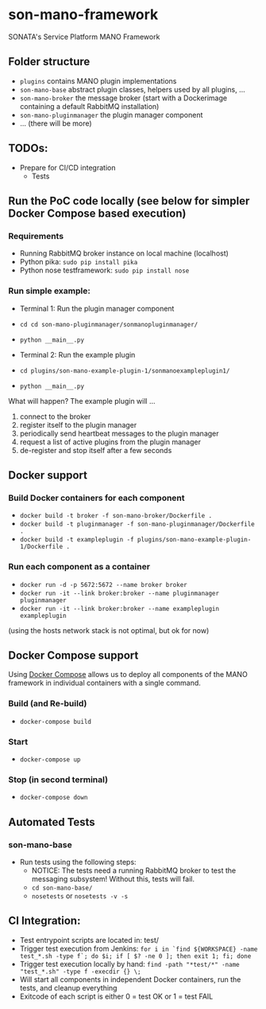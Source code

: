 # son-mano-framework
SONATA's Service Platform MANO Framework


## Folder structure

* `plugins` contains MANO plugin implementations
* `son-mano-base` abstract plugin classes, helpers used by all plugins, ...
* `son-mano-broker` the message broker (start with a Dockerimage containing a default RabbitMQ installation)
* `son-mano-pluginmanager` the plugin manager component
* ... (there will be more)


## TODOs:
* Prepare for CI/CD integration
    * Tests


## Run the PoC code locally (see below for simpler Docker Compose based execution)

### Requirements
* Running RabbitMQ broker instance on local machine (localhost)
* Python pika: `sudo pip install pika`
* Python nose testframework: `sudo pip install nose`

### Run simple example:
* Terminal 1: Run the plugin manager component
 * `cd cd son-mano-pluginmanager/sonmanopluginmanager/`
 * `python __main__.py`


* Terminal 2: Run the example plugin
 * `cd plugins/son-mano-example-plugin-1/sonmanoexampleplugin1/`
 * `python __main__.py`

What will happen? The example plugin will ...

1. connect to the broker
2. register itself to the plugin manager
3. periodically send heartbeat messages to the plugin manager
4. request a list of active plugins from the plugin manager
5. de-register and stop itself after a few seconds

## Docker support
### Build Docker containers for each component

* `docker build -t broker -f son-mano-broker/Dockerfile .`
* `docker build -t pluginmanager -f son-mano-pluginmanager/Dockerfile .`
* `docker build -t exampleplugin -f plugins/son-mano-example-plugin-1/Dockerfile .`

### Run each component as a container

* `docker run -d -p 5672:5672 --name broker broker`
* `docker run -it --link broker:broker --name pluginmanager pluginmanager`
* `docker run -it --link broker:broker --name exampleplugin exampleplugin`


(using the hosts network stack is not optimal, but ok for now)

## Docker Compose support

Using [Docker Compose](https://docs.docker.com/compose/) allows us to deploy all components of the MANO framework in individual containers with a single command.

### Build (and Re-build)

* `docker-compose build`

### Start

* `docker-compose up`

### Stop (in second terminal)

* `docker-compose down`


## Automated Tests

### son-mano-base

* Run tests using the following steps:
    * NOTICE: The tests need a running RabbitMQ broker to test the messaging subsystem! Without this, tests will fail.
    * `cd son-mano-base/`
    * `nosetests` or `nosetests -v -s`



## CI Integration:

* Test entrypoint scripts are located in: test/
* Trigger test execution from Jenkins: ```for i in `find ${WORKSPACE} -name test_*.sh -type f`; do $i; if [ $? -ne 0 ]; then exit 1; fi; done```
* Trigger test execution locally by hand: ```find -path "*test/*" -name "test_*.sh" -type f -execdir {} \;```
* Will start all components in independent Docker containers, run the tests, and cleanup everything
* Exitcode of each script is either 0 = test OK or 1 = test FAIL

